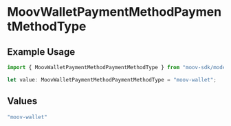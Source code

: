 # MoovWalletPaymentMethodPaymentMethodType

## Example Usage

```typescript
import { MoovWalletPaymentMethodPaymentMethodType } from "moov-sdk/models/components";

let value: MoovWalletPaymentMethodPaymentMethodType = "moov-wallet";
```

## Values

```typescript
"moov-wallet"
```